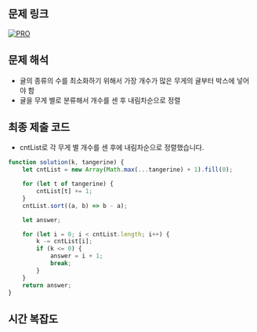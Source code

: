 ## 문제 링크

[![PRO]][Link]

## 문제 해석

-   귤의 종류의 수를 최소화하기 위해서 가장 개수가 많은 무게의 귤부터 박스에 넣어야 함
-   귤을 무게 별로 분류해서 개수를 센 후 내림차순으로 정렬

## 최종 제출 코드

-   cntList로 각 무게 별 개수를 센 후에 내림차순으로 정렬했습니다.

```js
function solution(k, tangerine) {
    let cntList = new Array(Math.max(...tangerine) + 1).fill(0);

    for (let t of tangerine) {
        cntList[t] += 1;
    }
    cntList.sort((a, b) => b - a);

    let answer;

    for (let i = 0; i < cntList.length; i++) {
        k -= cntList[i];
        if (k <= 0) {
            answer = i + 1;
            break;
        }
    }
    return answer;
}
```

## 시간 복잡도

<!---------------------------------------------------------------------------->

[PRO]: https://github.com/chopinoff/js-algorithm/assets/107768516/6bb592e8-21d7-4244-91bb-8708f1f8ebb0
[BOJ]: https://github.com/chopinoff/js-algorithm/assets/107768516/ab4a009d-7575-4362-8a74-ebd2476570e4
[Link]: https://school.programmers.co.kr/learn/courses/30/lessons/138476
